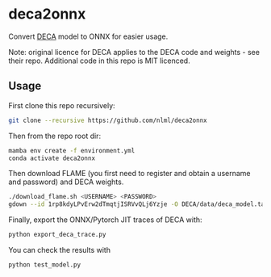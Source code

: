 # deca2onnx

Convert [DECA](https://github.com/yfeng95/DECA) model to ONNX for easier usage.

Note: original licence for DECA applies to the DECA code and weights - see their repo. Additional code in this repo is MIT licenced.

## Usage

First clone this repo recursively:

```bash
git clone --recursive https://github.com/nlml/deca2onnx
```

Then from the repo root dir:

```bash
mamba env create -f environment.yml
conda activate deca2onnx
```

Then download FLAME (you first need to register and obtain a username and password) and DECA weights.

```bash
./download_flame.sh <USERNAME> <PASSWORD>
gdown --id 1rp8kdyLPvErw2dTmqtjISRVvQLj6Yzje -O DECA/data/deca_model.tar
```

Finally, export the ONNX/Pytorch JIT traces of DECA with:

```bash
python export_deca_trace.py
```

You can check the results with
```bash
python test_model.py
```
